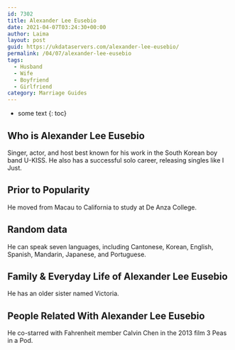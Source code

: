 ```yaml
---
id: 7302
title: Alexander Lee Eusebio
date: 2021-04-07T03:24:30+00:00
author: Laima
layout: post
guid: https://ukdataservers.com/alexander-lee-eusebio/
permalink: /04/07/alexander-lee-eusebio
tags:
  - Husband
  - Wife
  - Boyfriend
  - Girlfriend
category: Marriage Guides
---
```


* some text
{: toc}


## Who is Alexander Lee Eusebio
                  
                  
                  
Singer, actor, and host best known for his work in the South Korean boy band U-KISS. He also has a successful solo career, releasing singles like I Just.
                  
              
            
              
            
                
                
                
## Prior to Popularity
                  
                  
                  
He moved from Macau to California to study at De Anza College.
                  
              
            
              
            
                
                
                
## Random data
                  
                  
                  
He can speak seven languages, including Cantonese, Korean, English, Spanish, Mandarin, Japanese, and Portuguese.
                  
              
            
              
            
                
                
                
## Family & Everyday Life of Alexander Lee Eusebio
                  
                  
                  
He has an older sister named Victoria.
                  
              
            
              
            
                
                
                
## People Related With Alexander Lee Eusebio
                  
                  
                  
He co-starred with Fahrenheit member Calvin Chen in the 2013 film 3 Peas in a Pod.
                  
              
            
              
            
                
              
            
              
              
            
            
              
            
          
          
          